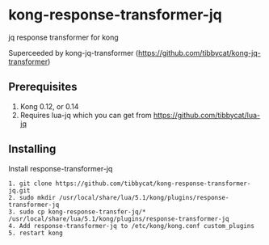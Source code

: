 # kong-response-transformer-jq
jq response transformer for kong

Superceeded by kong-jq-transformer
(https://github.com/tibbycat/kong-jq-transformer)

## Prerequisites
1. Kong 0.12, or 0.14
2. Requires lua-jq which you can get from https://github.com/tibbycat/lua-jq
## Installing
Install response-transformer-jq
```
1. git clone https://github.com/tibbycat/kong-response-transformer-jq.git
2. sudo mkdir /usr/local/share/lua/5.1/kong/plugins/response-transformer-jq
3. sudo cp kong-response-transfer-jq/* /usr/local/share/lua/5.1/kong/plugins/response-transformer-jq
4. Add response-transformer-jq to /etc/kong/kong.conf custom_plugins
5. restart kong
```
